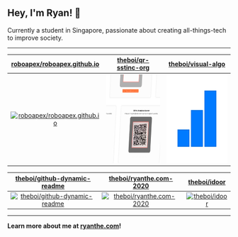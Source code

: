 ## Hey, I'm Ryan! 👋

Currently a student in Singapore, passionate about creating all-things-tech to improve society.

---

| [roboapex/roboapex.github.io](https://github.com/roboapex/roboapex.github.io) | [theboi/qr-sstinc-org](https://github.com/theboi/qr-sstinc-org) | [theboi/visual-algo](https://github.com/theboi/visual-algo) |
| :-: | :-: | :-: |
| <a href="https://github.com/roboapex/roboapex.github.io"><img src="https://github.com/theboi/theboi/raw/main/DISPLAY.jpg" alt="roboapex/roboapex.github.io" title="roboapex/roboapex.github.io" width="200" height="200"></a> | <a href="https://github.com/theboi/qr-sstinc-org"><img src="https://github.com/theboi/qr-sstinc-org/raw/main/DISPLAY.jpg" alt="theboi/qr-sstinc-org" title="theboi/qr-sstinc-org" width="200" height="200"></a> | <a href="https://github.com/theboi/visual-algo"><img src="https://github.com/theboi/visual-algo/raw/main/DISPLAY.jpg" alt="theboi/visual-algo" title="theboi/visual-algo" width="200" height="200"></a> |

| [theboi/github-dynamic-readme](https://github.com/theboi/github-dynamic-readme) | [theboi/ryanthe.com-2020](https://github.com/theboi/ryanthe.com-2020) | [theboi/idoor](https://github.com/theboi/idoor) |
| :-: | :-: | :-: |
| <a href="https://github.com/theboi/github-dynamic-readme"><img src="https://github.com/theboi/theboi/raw/main/DISPLAY.jpg" alt="theboi/github-dynamic-readme" title="theboi/github-dynamic-readme" width="200" height="200"></a> | <a href="https://github.com/theboi/ryanthe.com-2020"><img src="https://github.com/theboi/theboi/raw/main/DISPLAY.jpg" alt="theboi/ryanthe.com-2020" title="theboi/ryanthe.com-2020" width="200" height="200"></a> | <a href="https://github.com/theboi/idoor"><img src="https://github.com/theboi/theboi/raw/main/DISPLAY.jpg" alt="theboi/idoor" title="theboi/idoor" width="200" height="200"></a> |



---

**Learn more about me at [ryanthe.com](https://www.ryanthe.com)!**